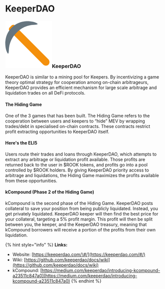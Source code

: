 # KeeperDAO

### ![](../../.gitbook/assets/image%20%288%29.png)KeeperDAO

KeeperDAO is similar to a mining pool for Keepers. By incentivizing a game theory optimal strategy for cooperation among on-chain arbitrageurs, KeeperDAO provides an efficient mechanism for large scale arbitrage and liquidation trades on all DeFi protocols.

#### The Hiding Game <a id="the-hiding-game"></a>

One of the 3 games that has been built. The Hiding Game refers to the cooperation between users and keepers to “hide” MEV by wrapping trades/debt in specialised on-chain contracts. These contracts restrict profit extracting opportunities to KeeperDAO itself.

#### Here's the ELI5 <a id="heres-the-eli5"></a>

Users route their trades and loans through KeeperDAO, which attempts to extract any arbitrage or liquidation profit available. Those profits are returned back to the user in $ROOK tokens, and profits go into a pool controlled by $ROOK holders. By giving KeeperDAO priority access to arbitrage and liquidations, the Hiding Game maximizes the profits available from these opportunities.

#### kCompound \(Phase 2 of the Hiding Game\) <a id="kcompound-phase-2-of-the-hiding-game"></a>

kCompound is the second phase of the Hiding Game. KeeperDAO posts collateral to save your position from being publicly liquidated. Instead, you get privately liquidated. KeeperDAO keeper will then find the best price for your collateral, targeting a 5% profit margin. This profit will then be split between you, the keeper, and the KeeperDAO treasury, meaning that kCompound borrowers will receive a portion of the profits from their own liquidation.

{% hint style="info" %}
**Links:**

* Website: [https://keeperdao.com/\#/](https://keeperdao.com/#/)
* Wiki: [https://github.com/keeperdao/docs/wiki](https://github.com/keeperdao/docs/wiki)
* kCompound: [https://medium.com/keeperdao/introducing-kcompound-a23511c847a0](https://medium.com/keeperdao/introducing-kcompound-a23511c847a0)
{% endhint %}

